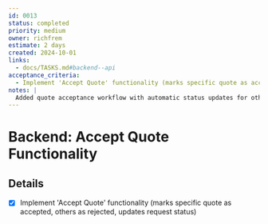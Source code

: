 ```yaml
---
id: 0013
status: completed
priority: medium
owner: richfrem
estimate: 2 days
created: 2024-10-01
links:
  - docs/TASKS.md#backend--api
acceptance_criteria:
  - Implement 'Accept Quote' functionality (marks specific quote as accepted, others as rejected, updates request status)
notes: |
  Added quote acceptance workflow with automatic status updates for other quotes.
---
```


# Backend: Accept Quote Functionality

## Details
- [x] Implement 'Accept Quote' functionality (marks specific quote as accepted, others as rejected, updates request status)

